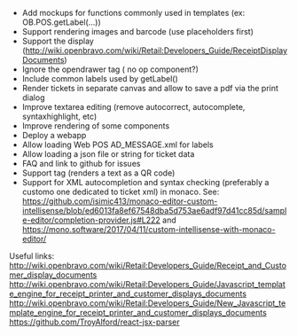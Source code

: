 * Add mockups for functions commonly used in templates (ex: OB.POS.getLabel(...))
* Support rendering images and barcode (use placeholders first)
* Support the display (http://wiki.openbravo.com/wiki/Retail:Developers_Guide/ReceiptDisplayDocuments)
* Ignore the opendrawer tag ( no op component?)
* Include common labels used by getLabel()
* Render tickets in separate canvas and allow to save a pdf via the print dialog
* Improve textarea editing (remove autocorrect, autocomplete, syntaxhighlight, etc)
* Improve rendering of some components
* Deploy a webapp
* Allow loading Web POS AD_MESSAGE.xml for labels
* Allow loading a json file or string for ticket data
* FAQ and link to github for issues
* Support <qr> tag (renders a text as a QR code)
* Support for XML autocompletion and syntax checking (preferably a customo one dedicated to ticket xml) in monaco. See: https://github.com/isimic413/monaco-editor-custom-intellisense/blob/ed6013fa8ef67548dba5d753ae6adf97d41cc85d/sample-editor/completion-provider.js#L222 and https://mono.software/2017/04/11/custom-intellisense-with-monaco-editor/

Useful links:
http://wiki.openbravo.com/wiki/Retail:Developers_Guide/Receipt_and_Customer_display_documents
http://wiki.openbravo.com/wiki/Retail:Developers_Guide/Javascript_template_engine_for_receipt_printer_and_customer_displays_documents
http://wiki.openbravo.com/wiki/Retail:Developers_Guide/New_Javascript_template_engine_for_receipt_printer_and_customer_displays_documents
https://github.com/TroyAlford/react-jsx-parser
